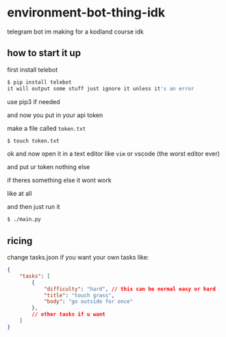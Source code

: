 # environment-bot-thing-idk

telegram bot im making for a kodland course idk

## how to start it up

first install telebot

```bash
$ pip install telebot
it will output some stuff just ignore it unless it's an error
```

use pip3 if needed

and now you put in your api token

make a file called `token.txt`

```bash
$ touch token.txt
```

ok and now open it in a text editor like `vim` or vscode (the worst editor ever)

and put ur token nothing else

if theres something else it wont work

like at all

and then just run it

```bash
$ ./main.py
```

## ricing

change tasks.json if you want your own tasks like:

```json
{
    "tasks": [
        {
            "difficulty": "hard", // this can be normal easy or hard
            "title": "touch grass",
            "body": "go outside for once"
        },
        // other tasks if u want
    ]
}
```

